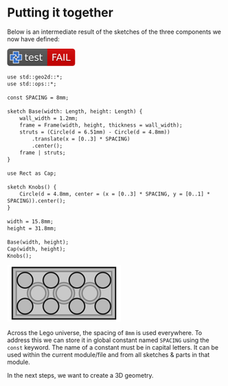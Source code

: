 # Putting it together

Below is an intermediate result of the sketches of the three components we now have defined:

[![test](.test/overview.svg)](.test/overview.log)

```µcad,overview
use std::geo2d::*;
use std::ops::*;

const SPACING = 8mm;

sketch Base(width: Length, height: Length) {
    wall_width = 1.2mm;
    frame = Frame(width, height, thickness = wall_width);
    struts = (Circle(d = 6.51mm) - Circle(d = 4.8mm))
        .translate(x = [0..3] * SPACING)
        .center();
    frame | struts;
}

use Rect as Cap;

sketch Knobs() {
    Circle(d = 4.8mm, center = (x = [0..3] * SPACING, y = [0..1] * SPACING)).center();
}

width = 15.8mm;
height = 31.8mm;

Base(width, height);
Cap(width, height);
Knobs();
```

![Picture](.test/overview-out.svg)

Across the Lego universe, the spacing of `8mm` is used everywhere.
To address this we can store it in global constant named `SPACING` using the `const` keyword.
The name of a constant must be in capital letters.
It can be used within the current module/file and from all sketches & parts in that module.

In the next steps, we want to create a 3D geometry.
